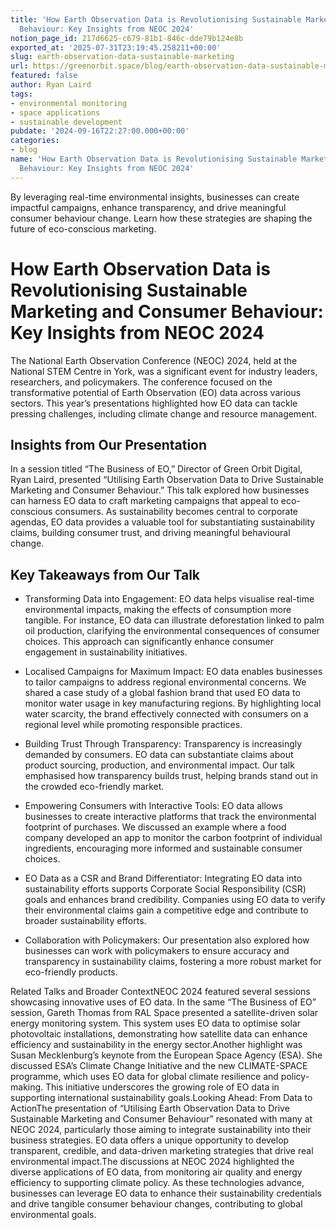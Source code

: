 ```yaml
---
title: 'How Earth Observation Data is Revolutionising Sustainable Marketing and Consumer
  Behaviour: Key Insights from NEOC 2024'
notion_page_id: 217d6625-c679-81b1-846c-dde79b124e8b
exported_at: '2025-07-31T23:19:45.258211+00:00'
slug: earth-observation-data-sustainable-marketing
url: https://greenorbit.space/blog/earth-observation-data-sustainable-marketing/
featured: false
author: Ryan Laird
tags:
- environmental monitoring
- space applications
- sustainable development
pubdate: '2024-09-16T22:27:00.000+00:00'
categories:
- blog
name: 'How Earth Observation Data is Revolutionising Sustainable Marketing and Consumer
  Behaviour: Key Insights from NEOC 2024'
---
```


By leveraging real-time environmental insights, businesses can create impactful campaigns, enhance transparency, and drive meaningful consumer behaviour change. Learn how these strategies are shaping the future of eco-conscious marketing.

# How Earth Observation Data is Revolutionising Sustainable Marketing and Consumer Behaviour: Key Insights from NEOC 2024

The National Earth Observation Conference (NEOC) 2024, held at the National STEM Centre in York, was a significant event for industry leaders, researchers, and policymakers. The conference focused on the transformative potential of Earth Observation (EO) data across various sectors. This year’s presentations highlighted how EO data can tackle pressing challenges, including climate change and resource management.

## Insights from Our Presentation

In a session titled “The Business of EO,” Director of Green Orbit Digital, Ryan Laird, presented “Utilising Earth Observation Data to Drive Sustainable Marketing and Consumer Behaviour.” This talk explored how businesses can harness EO data to craft marketing campaigns that appeal to eco-conscious consumers. As sustainability becomes central to corporate agendas, EO data provides a valuable tool for substantiating sustainability claims, building consumer trust, and driving meaningful behavioural change.

## Key Takeaways from Our Talk

- Transforming Data into Engagement: EO data helps visualise real-time environmental impacts, making the effects of consumption more tangible. For instance, EO data can illustrate deforestation linked to palm oil production, clarifying the environmental consequences of consumer choices. This approach can significantly enhance consumer engagement in sustainability initiatives.

- Localised Campaigns for Maximum Impact: EO data enables businesses to tailor campaigns to address regional environmental concerns. We shared a case study of a global fashion brand that used EO data to monitor water usage in key manufacturing regions. By highlighting local water scarcity, the brand effectively connected with consumers on a regional level while promoting responsible practices.

- Building Trust Through Transparency: Transparency is increasingly demanded by consumers. EO data can substantiate claims about product sourcing, production, and environmental impact. Our talk emphasised how transparency builds trust, helping brands stand out in the crowded eco-friendly market.

- Empowering Consumers with Interactive Tools: EO data allows businesses to create interactive platforms that track the environmental footprint of purchases. We discussed an example where a food company developed an app to monitor the carbon footprint of individual ingredients, encouraging more informed and sustainable consumer choices.

- EO Data as a CSR and Brand Differentiator: Integrating EO data into sustainability efforts supports Corporate Social Responsibility (CSR) goals and enhances brand credibility. Companies using EO data to verify their environmental claims gain a competitive edge and contribute to broader sustainability efforts.

- Collaboration with Policymakers: Our presentation also explored how businesses can work with policymakers to ensure accuracy and transparency in sustainability claims, fostering a more robust market for eco-friendly products.

Related Talks and Broader ContextNEOC 2024 featured several sessions showcasing innovative uses of EO data. In the same “The Business of EO” session, Gareth Thomas from RAL Space presented a satellite-driven solar energy monitoring system. This system uses EO data to optimise solar photovoltaic installations, demonstrating how satellite data can enhance efficiency and sustainability in the energy sector.Another highlight was Susan Mecklenburg’s keynote from the European Space Agency (ESA). She discussed ESA’s Climate Change Initiative and the new CLIMATE-SPACE programme, which uses EO data for global climate resilience and policy-making. This initiative underscores the growing role of EO data in supporting international sustainability goals.Looking Ahead: From Data to ActionThe presentation of “Utilising Earth Observation Data to Drive Sustainable Marketing and Consumer Behaviour” resonated with many at NEOC 2024, particularly those aiming to integrate sustainability into their business strategies. EO data offers a unique opportunity to develop transparent, credible, and data-driven marketing strategies that drive real environmental impact.The discussions at NEOC 2024 highlighted the diverse applications of EO data, from monitoring air quality and energy efficiency to supporting climate policy. As these technologies advance, businesses can leverage EO data to enhance their sustainability credentials and drive tangible consumer behaviour changes, contributing to global environmental goals.